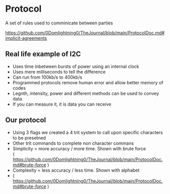 # Protocol
A set of rules used to comminicate between parties 

https://github.com/0Domlightning0/TheJournal/blob/main/ProtocolDoc.md#implicit-agreements

## Real life example of I2C
- Uses time inbetween bursts of power using an internal clock 
- Uses mere milliseconds to tell the difference 
- Can run from 100kb/s to 400kb/s
- Programmed protocols remove human error and allow better memory of codes
- Legnth, intensity, power and different methods can be used to convey data
- If you can measure it, it is data you can receive 

## Our protocol 
- Using 3 flags we created a 4 trit system to call upon specific characters to be presetned
- Other trit commands to complete non character commans
- Simplicity = more accuracy / more time. Shown with brute force  
( https://github.com/0Domlightning0/TheJournal/blob/main/ProtocolDoc.md#brute-force )
- Complexity = less accuracy / less time. Shown with alphabet   
- ( https://github.com/0Domlightning0/TheJournal/blob/main/ProtocolDoc.md#brute-force )


